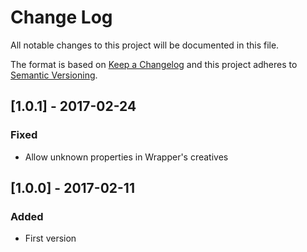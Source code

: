 # Change Log
All notable changes to this project will be documented in this file.

The format is based on [Keep a Changelog](http://keepachangelog.com/)
and this project adheres to [Semantic Versioning](http://semver.org/).

## [1.0.1] - 2017-02-24
### Fixed
- Allow unknown properties in Wrapper's creatives

## [1.0.0] - 2017-02-11
### Added
- First version
